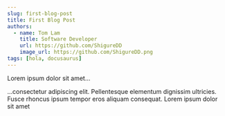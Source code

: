 ```yaml
---
slug: first-blog-post
title: First Blog Post
authors:
  - name: Tom Lam
    title: Software Developer
    url: https://github.com/ShigureDD
    image_url: https://github.com/ShigureDD.png
tags: [hola, docusaurus]
---
```


Lorem ipsum dolor sit amet...

<!-- truncate -->

...consectetur adipiscing elit. Pellentesque elementum dignissim ultricies. Fusce rhoncus ipsum tempor eros aliquam consequat. Lorem ipsum dolor sit amet
